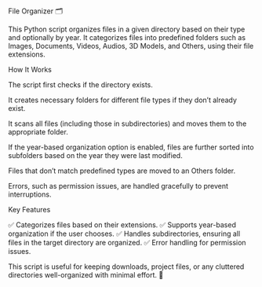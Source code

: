 File Organizer 🗂️

This Python script organizes files in a given directory based on their type and optionally by year. It categorizes files into predefined folders such as Images, Documents, Videos, Audios, 3D Models, and Others, using their file extensions.

How It Works

The script first checks if the directory exists.

It creates necessary folders for different file types if they don’t already exist.

It scans all files (including those in subdirectories) and moves them to the appropriate folder.

If the year-based organization option is enabled, files are further sorted into subfolders based on the year they were last modified.

Files that don’t match predefined types are moved to an Others folder.

Errors, such as permission issues, are handled gracefully to prevent interruptions.

Key Features

✅ Categorizes files based on their extensions.
✅ Supports year-based organization if the user chooses.
✅ Handles subdirectories, ensuring all files in the target directory are organized.
✅ Error handling for permission issues.

This script is useful for keeping downloads, project files, or any cluttered directories well-organized with minimal effort. 🚀
